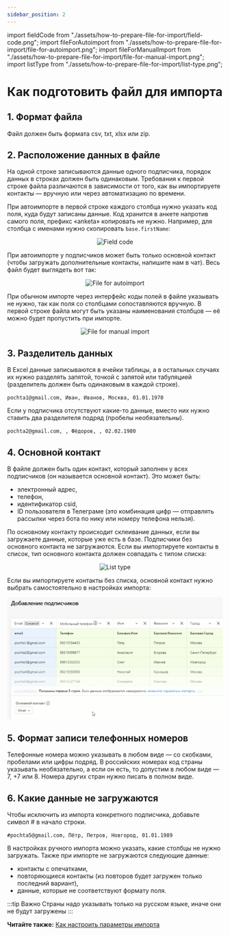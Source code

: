 ```yaml
---
sidebar_position: 2
---
```

import fieldCode from "./assets/how-to-prepare-file-for-import/field-code.png";
import fileForAutoimport from "./assets/how-to-prepare-file-for-import/file-for-autoimport.png";
import fileForManualImport from "./assets/how-to-prepare-file-for-import/file-for-manual-import.png";
import listType from "./assets/how-to-prepare-file-for-import/list-type.png";

# Как подготовить файл для импорта

## 1. Формат файла
Файл должен быть формата csv, txt, xlsx или zip.

## 2. Расположение данных в файле
На одной строке записываются данные одного подписчика, порядок данных в строках должен быть одинаковым. Требования к первой строке файла различаются в зависимости от того, как вы импортируете контакты — вручную или через автоматизацию по времени. 


При автоимпорте в первой строке каждого столбца нужно указать код поля, куда будут записаны данные. Код хранится в анкете напротив самого поля, префикс «anketa» копировать не нужно. Например, для столбца с именами нужно скопировать `base.firstName`:

<p align="center">
    <img src={fieldCode} alt="Field code" />
</p>

При автоимпорте у подписчиков может быть только основной контакт (чтобы загружать дополнительные контакты, напишите нам в чат). Весь файл будет выглядеть вот так:

<p align="center">
    <img src={fileForAutoimport} alt="File for autoimport" />
</p>

При обычном импорте через интерфейс коды полей в файле указывать не нужно, так как поля со столбцами сопоставляются вручную. В первой строке файла могут быть указаны наименования столбцов — её можно будет пропустить при импорте.

<p align="center">
    <img src={fileForManualImport} alt="File for manual import" />
</p>

## 3. Разделитель данных
В Excel данные записываются в ячейки таблицы, а в остальных случаях их нужно разделять запятой, точкой с запятой или табуляцией (разделитель должен быть одинаковым в каждой строке).
```
pochta1@gmail.com, Иван, Иванов, Москва, 01.01.1970
```

Если у подписчика отсутствуют какие-то данные, вместо них нужно ставить два разделителя подряд (пробелы необязательны).
```
pochta2@gmail.com, , Фёдоров, , 02.02.1980
```

## 4. Основной контакт
В файле должен быть один контакт, который заполнен у всех подписчиков (он называется основной контакт). Это может быть:
- электронный адрес,
- телефон,
- идентификатор csid,
- ID пользователя в Телеграме (это комбинация цифр — отправлять рассылки через бота по нику или номеру телефона нельзя).

По основному контакту происходит склеивание данных, если вы загружаете данные, которые уже есть в базе. Подписчики без основного контакта не загружаются. Если вы импортируете контакты в список, тип основного контакта должен совпадать с типом списка:

<p align="center">
    <img src={listType} alt="List type" />
</p>

Если вы импортируете контакты без списка, основной контакт нужно выбрать самостоятельно в настройках импорта:

![How to choose list during import](./assets\how-to-prepare-file-for-import/how-to-choose-list-during-import.gif) <br/>

## 5. Формат записи телефонных номеров
Телефонные номера можно указывать в любом виде — со скобками, пробелами или цифры подряд. В российских номерах код страны указывать необязательно, а если он есть, то допустим в любом виде — 7, +7 или 8. Номера других стран нужно писать в полном виде.

## 6. Какие данные не загружаются
Чтобы исключить из импорта конкретного подписчика, добавьте символ # в начало строки.
```
#pochta5@gmail.com, Пётр, Петров, Новгород, 01.01.1989
```

В настройках ручного импорта можно указать, какие столбцы не нужно загружать. Также при импорте не загружаются следующие данные:
- контакты с опечатками,
- повторяющиеся контакты (из повторов будет загружен только последний вариант),
- данные, которые не соответствуют формату поля.

:::tip Важно
Страны надо указывать только на русском языке, иначе они не будут загружены
:::

**Читайте также:** [Как настроить параметры импорта](./how-to-import-subscribers.md)